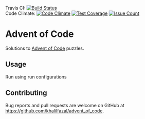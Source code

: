 Travis CI: [![Build Status](https://travis-ci.org/khalilfazal/advent_of_code.svg?branch=master)](https://travis-ci.org/khalilfazal/advent_of_code)  
Code Climate: [![Code Climate](https://codeclimate.com/github/khalilfazal/advent_of_code/badges/gpa.svg)](https://codeclimate.com/github/khalilfazal/advent_of_code/trends) [![Test Coverage](https://codeclimate.com/github/khalilfazal/advent_of_code/badges/coverage.svg)](https://codeclimate.com/github/khalilfazal/advent_of_code/coverage) [![Issue Count](https://codeclimate.com/github/khalilfazal/advent_of_code/badges/issue_count.svg)](https://codeclimate.com/github/khalilfazal/advent_of_code/issues)

# Advent of Code

Solutions to [Advent of Code](http://advent_of_code.com/) puzzles.

## Usage

Run using run configurations

## Contributing

Bug reports and pull requests are welcome on GitHub at https://github.com/khalilfazal/advent_of_code.